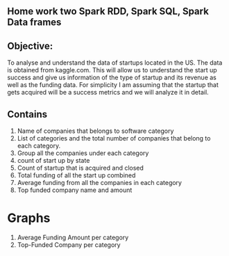 ## Home work two Spark RDD, Spark SQL, Spark Data frames

## Objective:
To analyse and understand the data of startups located in the US. The data is obtained from kaggle.com. This will allow us to understand the start up success and give us information of the type of startup and its revenue as well as the funding data. For simplicity I am assuming that the startup that gets acquired will be a success metrics and we will analyze it in detail.

## Contains
1) Name of companies that belongs to software category
2) List of categories and the total number of companies that belong to each category.
3) Group all the companies under each category
4) count of start up by state
5) Count of startup that is acquired and closed
6) Total funding of all the start up combined
7) Average funding from all the companies in each category
8) Top funded company name and amount
   
# Graphs
1) Average Funding Amount per category
2) Top-Funded Company per category
